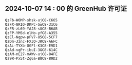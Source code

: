 ## 2024-10-07 14 : 00 的 GreenHub 许可证
```
QzFb-W6MP-shsk-ujC8-C665
QzFX-8RIO-DKPc-SwC8-31C6
QzFR-zL69-YAJ8-sUC8-B6AB
QzFP-YMSd-elHo-yfC8-A355
QzEl-Ngpw-pFV7-85C8-5CF7
QzDm-Jznc-FX3O-JRC8-A6FC
QzAi-TYXb-OGFl-K3C8-E9D1
QzAd-vqPr-ibuI-3GC8-614C
QzAM-nE27-mAWv-ujC8-84FE
Qz9R-Px5t-Zq6a-B8C8-89D2
```
